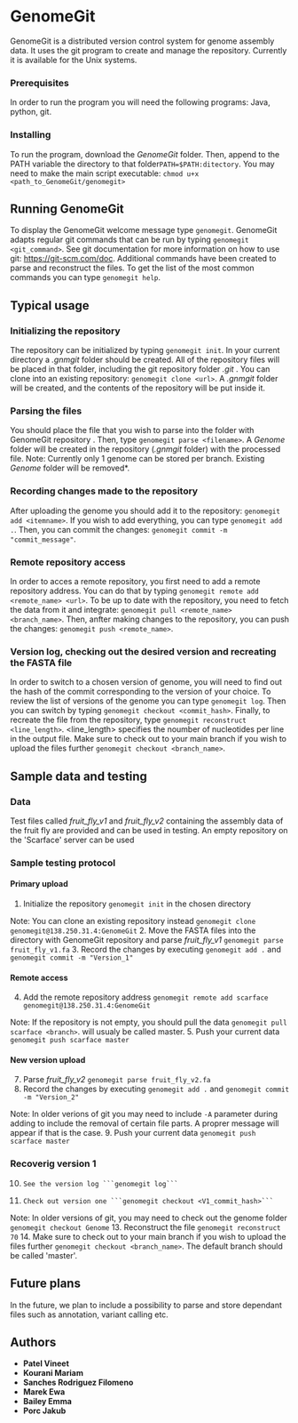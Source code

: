 # GenomeGit

GenomeGit is a distributed version control system for genome assembly data. It uses the git program to create and manage the repository. Currently it is available for the Unix systems.

### Prerequisites

In order to run the program you will need the following programs: Java, python, git.

### Installing

To run the program, download the *GenomeGit* folder. Then, append to the PATH variable the directory to that folder```PATH=$PATH:ditectory```. You may need to make the main script executable: ```chmod u+x <path_to_GenomeGit/genomegit>```


## Running GenomeGit

To display the GenomeGit welcome message type ```genomegit```.
GenomeGit adapts regular git commands that can be run by typing ```genomegit <git_command>```. See git documentation for more information on how to use git: https://git-scm.com/doc.
Additional commands have been created to parse and reconstruct the files.
To get the list of the most common commands you can type ```genomegit help```.

## Typical usage

### Initializing the repository
The repository can be initialized by typing ```genomegit init```. In your current directory a *.gnmgit* folder should be created. All of the repository files will be placed in that folder, including the git repository folder *.git* . You can clone into an existing repository: ```genomegit clone <url>```. A *.gnmgit* folder will be created, and the contents of the repository will be put inside it.

### Parsing the files
You should place the file that you wish to parse into the folder with GenomeGit repository . Then, type ```genomegit parse <filename>```. A *Genome* folder will be created in the repository (*.gnmgit* folder) with the processed file. 
Note: Currently only 1 genome can be stored per branch. Existing *Genome* folder will be removed*.

### Recording changes made to the repository
After uploading the genome you should add it to the repository: ```genomegit add <itemname>```. If you wish to add everything, you can type ```genomegit add .```.
Then, you can commit the changes: ```genomegit commit -m "commit_message"```.

### Remote repository access
In order to acces a remote repository, you first need to add a remote repository address. You can do that by typing ```genomegit remote add <remote_name> <url>```. To be up to date with the repository, you need to fetch the data from it and integrate: ```genomegit pull <remote_name> <branch_name>```. Then, anfter making changes to the repository, you can push the changes: ```genomegit push <remote_name>```.

### Version log, checking out the desired version and recreating the FASTA file
In order to switch to a chosen version of genome, you will need to find out the hash of the commit corresponding to the version of your choice. To review the list of versions of the genome you can type ```genomegit log```. Then you can switch by typing ```genomegit checkout <commit_hash>```. Finally, to recreate the file from the repository, type ```genomegit reconstruct <line_length>```. <line_length> specifies the noumber of nucleotides per line in the output file. Make sure to check out to your main branch if you wish to upload the files further ```genomegit checkout <branch_name>```.

## Sample data and testing

### Data
Test files called *fruit_fly_v1* and *fruit_fly_v2* containing the assembly data of the fruit fly are provided and can be used in testing. An empty repository on the 'Scarface' server can be used

### Sample testing protocol

#### Primary upload
1. 	Initialize the repository ```genomegit init``` in the chosen directory

Note: 	You can clone an existing repository instead ```genomegit clone genomegit@138.250.31.4:GenomeGit```
2. 	Move the FASTA files into the directory with GenomeGit repository and parse *fruit_fly_v1* ```genomegit parse fruit_fly_v1.fa```
3. 	Record the changes by executing ```genomegit add .``` and ```genomegit commit -m "Version_1"```

#### Remote access
4. 	Add the remote repository address ```genomegit remote add scarface genomegit@138.250.31.4:GenomeGit```

Note: 	If the repository is not empty, you should pull the data ```genomegit pull scarface <branch>```. <branch> will usualy be called master.
5. 	Push your current data ```genomegit push scarface master```

#### New version upload
7. 	Parse *fruit_fly_v2* ```genomegit parse fruit_fly_v2.fa```
8. 	Record the changes by executing ```genomegit add .``` and ```genomegit commit -m "Version_2"```

Note:	In older verions of git you may need to include ```-A``` parameter during adding to include the removal of certain file parts. A proprer message will appear if that is the case.
9. 	Push your current data ```genomegit push scarface master```

### Recoverig version 1
10. 	See the version log ```genomegit log```
11. 	Check out version one ```genomegit checkout <V1_commit_hash>```

Note: 	In older versions of git, you may need to check out the genome folder ```genomegit checkout Genome```
13. 	Reconstruct the file ```genomegit reconstruct 70```
14.	Make sure to check out to your main branch if you wish to upload the files further ```genomegit checkout <branch_name>```. The default branch should be called 'master'.

## Future plans
In the future, we plan to include a possibility to parse and store dependant files such as annotation, variant calling etc.

## Authors

* **Patel Vineet**
* **Kourani Mariam**
* **Sanches Rodriguez Filomeno**
* **Marek Ewa**
* **Bailey Emma**
* **Porc Jakub**
